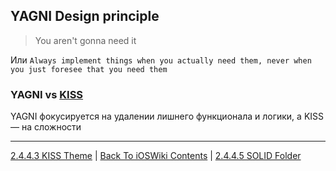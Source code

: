 ## YAGNI Design principle

> You aren't gonna need it

Или `Always implement things when you actually need them, never when you just foresee that you need them`

### YAGNI vs [KISS](./2.4.4.3%20KISS.md)

YAGNI фокусируется на удалении лишнего функционала и логики, а KISS — на сложности

---

[2.4.4.3 KISS Theme](./2.4.4.3%20KISS.md) | [Back To iOSWiki Contents](https://github.com/eldaroid/iOSWiki) | [2.4.4.5 SOLID Folder](./2.4.4.5%20SOLID.md)